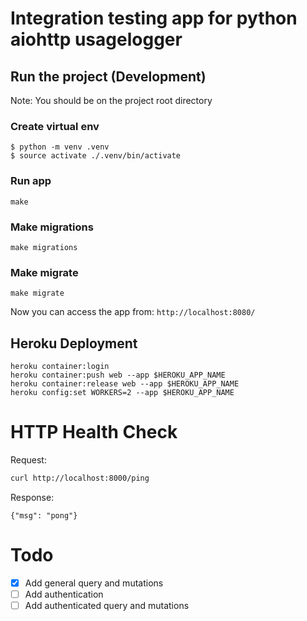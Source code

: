 # Integration testing app for python aiohttp usagelogger

## Run the project (Development)

Note: You should be on the project root directory

### Create virtual env

```
$ python -m venv .venv
$ source activate ./.venv/bin/activate
```

### Run app

```
make
```

### Make migrations

```
make migrations
```

### Make migrate

```
make migrate
```

Now you can access the app from: `http://localhost:8080/`

## Heroku Deployment

```
heroku container:login
heroku container:push web --app $HEROKU_APP_NAME
heroku container:release web --app $HEROKU_APP_NAME
heroku config:set WORKERS=2 --app $HEROKU_APP_NAME
```

# HTTP Health Check

Request:

```bash
curl http://localhost:8000/ping
```

Response:

```
{"msg": "pong"}
```

# Todo

- [x] Add general query and mutations
- [ ] Add authentication
- [ ] Add authenticated query and mutations
